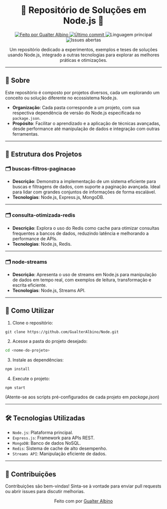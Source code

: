 <h1 align="center">
  🚀 Repositório de Soluções em Node.js 🚀
</h1>

<p align="center">
  <a href="https://www.linkedin.com/in/gualter/">
    <img alt="Feito por Gualter Albino" src="https://img.shields.io/badge/Feito%20por-Gualter%20Albino-%231158c7">
  </a>
  <a href="https://github.com/GualterAlbino/Node/commits/master">
    <img alt="Último commit" src="https://img.shields.io/github/last-commit/GualterAlbino/Node">
  </a>
  <img alt="Linguagem principal" src="https://img.shields.io/github/languages/top/GualterAlbino/Node?color=%23f1e05a">
  <img alt="Issues abertas" src="https://img.shields.io/github/issues/GualterAlbino/Node">
</p>

<p align="center">
  Um repositório dedicado a experimentos, exemplos e teses de soluções usando Node.js, integrado a outras tecnologias para explorar as melhores práticas e otimizações.
</p>

---

## :dart: Sobre

Este repositório é composto por projetos diversos, cada um explorando um conceito ou solução diferente no ecossistema Node.js.  
- **Organização**: Cada pasta corresponde a um projeto, com sua respectiva dependência de versão do Node.js especificada no `package.json`.
- **Propósito**: Facilitar o aprendizado e a aplicação de técnicas avançadas, desde performance até manipulação de dados e integração com outras ferramentas.

---

## 📂 Estrutura dos Projetos

### 🗂️ **buscas-filtros-paginacao**
- **Descrição**: Demonstra a implementação de um sistema eficiente para buscas e filtragens de dados, com suporte a paginação avançada. Ideal para lidar com grandes conjuntos de informações de forma escalável.
- **Tecnologias**: Node.js, Express.js, MongoDB.

---

### 🗂️ **consulta-otimizada-redis**
- **Descrição**: Explora o uso do Redis como cache para otimizar consultas frequentes a bancos de dados, reduzindo latência e melhorando a performance de APIs.
- **Tecnologias**: Node.js, Redis.

---

### 🗂️ **node-streams**
- **Descrição**: Apresenta o uso de streams em Node.js para manipulação de dados em tempo real, com exemplos de leitura, transformação e escrita eficiente.
- **Tecnologias**: Node.js, Streams API.

---

## 🚀 Como Utilizar

1. Clone o repositório:
```
git clone https://github.com/GualterAlbino/Node.git
```

2. Acesse a pasta do projeto desejado:
```bash
cd <nome-do-projeto>
```
3. Instale as dependências:
 ```bash
 npm install
 ```

4. Execute o projeto:
```bash
npm start
```
(Atente-se aos scripts pré-configurados de cada projeto em *package.json*)

<hr>

## 🛠️ Tecnologias Utilizadas
- `Node.js`: Plataforma principal.
- `Express.js`: Framework para APIs REST.
- `MongoDB`: Banco de dados NoSQL.
- `Redis`: Sistema de cache de alto desempenho.
- `Streams API`: Manipulação eficiente de dados.

<hr>
  
## 🤝 Contribuições
Contribuições são bem-vindas! Sinta-se à vontade para enviar pull requests ou abrir issues para discutir melhorias.

<p align="center"> Feito com por <a href="https://www.linkedin.com/in/gualter/">Gualter Albino</a> </p>
